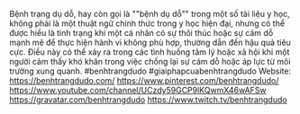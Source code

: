 Bệnh trạng dụ dỗ, hay còn gọi là ""bệnh dụ dỗ"" trong một số tài liệu y học, không phải là một thuật ngữ chính thức trong y học hiện đại, nhưng có thể được hiểu là tình trạng khi một cá nhân có sự thôi thúc hoặc sự cám dỗ mạnh mẽ để thực hiện hành vi không phù hợp, thường dẫn đến hậu quả tiêu cực. Điều này có thể xảy ra trong các tình huống tâm lý hoặc xã hội khi một người cảm thấy khó khăn trong việc chống lại sự cám dỗ hoặc áp lực từ môi trường xung quanh.
#benhtrangdudo #giaiphapcuabenhtrangdudo
Website: https://benhtrangdudo.com/ 
https://www.pinterest.com/benhtrangdudo/
https://www.youtube.com/channel/UCzdy59GCP9lKQwmX46wAFSw
https://gravatar.com/benhtrangdudo
https://www.twitch.tv/benhtrangdudo
